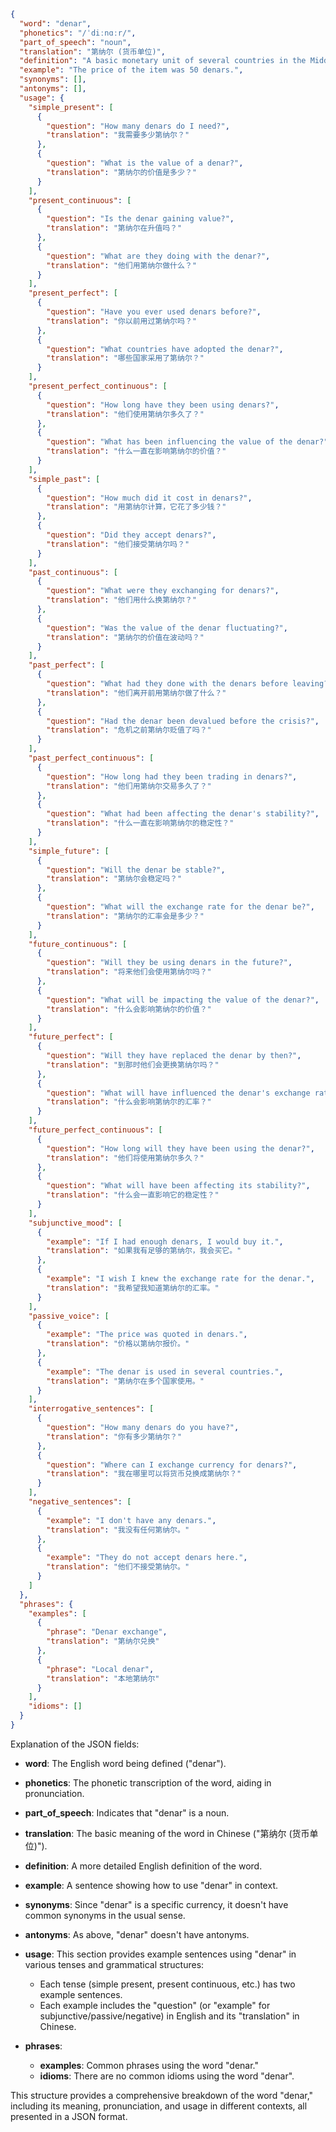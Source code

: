 ```json
{
  "word": "denar",
  "phonetics": "/ˈdiːnɑːr/",
  "part_of_speech": "noun",
  "translation": "第纳尔 (货币单位)",
  "definition": "A basic monetary unit of several countries in the Middle East, North Africa, and the Balkans.",
  "example": "The price of the item was 50 denars.",
  "synonyms": [],
  "antonyms": [],
  "usage": {
    "simple_present": [
      {
        "question": "How many denars do I need?",
        "translation": "我需要多少第纳尔？"
      },
      {
        "question": "What is the value of a denar?",
        "translation": "第纳尔的价值是多少？"
      }
    ],
    "present_continuous": [
      {
        "question": "Is the denar gaining value?",
        "translation": "第纳尔在升值吗？"
      },
      {
        "question": "What are they doing with the denar?",
        "translation": "他们用第纳尔做什么？"
      }
    ],
    "present_perfect": [
      {
        "question": "Have you ever used denars before?",
        "translation": "你以前用过第纳尔吗？"
      },
      {
        "question": "What countries have adopted the denar?",
        "translation": "哪些国家采用了第纳尔？"
      }
    ],
    "present_perfect_continuous": [
      {
        "question": "How long have they been using denars?",
        "translation": "他们使用第纳尔多久了？"
      },
      {
        "question": "What has been influencing the value of the denar?",
        "translation": "什么一直在影响第纳尔的价值？"
      }
    ],
    "simple_past": [
      {
        "question": "How much did it cost in denars?",
        "translation": "用第纳尔计算，它花了多少钱？"
      },
      {
        "question": "Did they accept denars?",
        "translation": "他们接受第纳尔吗？"
      }
    ],
    "past_continuous": [
      {
        "question": "What were they exchanging for denars?",
        "translation": "他们用什么换第纳尔？"
      },
      {
        "question": "Was the value of the denar fluctuating?",
        "translation": "第纳尔的价值在波动吗？"
      }
    ],
    "past_perfect": [
      {
        "question": "What had they done with the denars before leaving?",
        "translation": "他们离开前用第纳尔做了什么？"
      },
      {
        "question": "Had the denar been devalued before the crisis?",
        "translation": "危机之前第纳尔贬值了吗？"
      }
    ],
    "past_perfect_continuous": [
      {
        "question": "How long had they been trading in denars?",
        "translation": "他们用第纳尔交易多久了？"
      },
      {
        "question": "What had been affecting the denar's stability?",
        "translation": "什么一直在影响第纳尔的稳定性？"
      }
    ],
    "simple_future": [
      {
        "question": "Will the denar be stable?",
        "translation": "第纳尔会稳定吗？"
      },
      {
        "question": "What will the exchange rate for the denar be?",
        "translation": "第纳尔的汇率会是多少？"
      }
    ],
    "future_continuous": [
      {
        "question": "Will they be using denars in the future?",
        "translation": "将来他们会使用第纳尔吗？"
      },
      {
        "question": "What will be impacting the value of the denar?",
        "translation": "什么会影响第纳尔的价值？"
      }
    ],
    "future_perfect": [
      {
        "question": "Will they have replaced the denar by then?",
        "translation": "到那时他们会更换第纳尔吗？"
      },
      {
        "question": "What will have influenced the denar's exchange rate?",
        "translation": "什么会影响第纳尔的汇率？"
      }
    ],
    "future_perfect_continuous": [
      {
        "question": "How long will they have been using the denar?",
        "translation": "他们将使用第纳尔多久？"
      },
      {
        "question": "What will have been affecting its stability?",
        "translation": "什么会一直影响它的稳定性？"
      }
    ],
    "subjunctive_mood": [
      {
        "example": "If I had enough denars, I would buy it.",
        "translation": "如果我有足够的第纳尔，我会买它。"
      },
      {
        "example": "I wish I knew the exchange rate for the denar.",
        "translation": "我希望我知道第纳尔的汇率。"
      }
    ],
    "passive_voice": [
      {
        "example": "The price was quoted in denars.",
        "translation": "价格以第纳尔报价。"
      },
      {
        "example": "The denar is used in several countries.",
        "translation": "第纳尔在多个国家使用。"
      }
    ],
    "interrogative_sentences": [
      {
        "question": "How many denars do you have?",
        "translation": "你有多少第纳尔？"
      },
      {
        "question": "Where can I exchange currency for denars?",
        "translation": "我在哪里可以将货币兑换成第纳尔？"
      }
    ],
    "negative_sentences": [
      {
        "example": "I don't have any denars.",
        "translation": "我没有任何第纳尔。"
      },
      {
        "example": "They do not accept denars here.",
        "translation": "他们不接受第纳尔。"
      }
    ]
  },
  "phrases": {
    "examples": [
      {
        "phrase": "Denar exchange",
        "translation": "第纳尔兑换"
      },
      {
        "phrase": "Local denar",
        "translation": "本地第纳尔"
      }
    ],
    "idioms": []
  }
}
```

Explanation of the JSON fields:

*   **word**: The English word being defined ("denar").
*   **phonetics**: The phonetic transcription of the word, aiding in pronunciation.
*   **part\_of\_speech**: Indicates that "denar" is a noun.
*   **translation**: The basic meaning of the word in Chinese ("第纳尔 (货币单位)").
*   **definition**: A more detailed English definition of the word.
*   **example**: A sentence showing how to use "denar" in context.
*   **synonyms**:  Since "denar" is a specific currency, it doesn't have common synonyms in the usual sense.
*   **antonyms**:  As above, "denar" doesn't have antonyms.
*   **usage**:  This section provides example sentences using "denar" in various tenses and grammatical structures:

    *   Each tense (simple present, present continuous, etc.) has two example sentences.
    *   Each example includes the "question" (or "example" for subjunctive/passive/negative) in English and its "translation" in Chinese.
*   **phrases**:

    *   **examples**: Common phrases using the word "denar."
    *   **idioms**:  There are no common idioms using the word "denar".

This structure provides a comprehensive breakdown of the word "denar," including its meaning, pronunciation, and usage in different contexts, all presented in a JSON format.
 